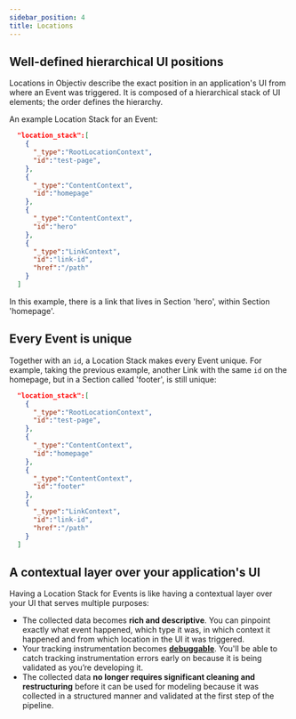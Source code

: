 ```yaml
---
sidebar_position: 4
title: Locations
---
```


## Well-defined hierarchical UI positions
Locations in Objectiv describe the exact position in an application's UI from where an Event was triggered. 
It is composed of a hierarchical stack of UI elements; the order defines the hierarchy.

An example Location Stack for an Event:
```json
  "location_stack":[
    {
      "_type":"RootLocationContext",
      "id":"test-page",
    },
    {
      "_type":"ContentContext",
      "id":"homepage"
    },
    {
      "_type":"ContentContext",
      "id":"hero"
    },
    {
      "_type":"LinkContext",
      "id":"link-id",
      "href":"/path"
    }
  ]
```

In this example, there is a link that lives in Section 'hero', within Section 'homepage'.

## Every Event is unique
Together with an `id`, a Location Stack makes every Event unique. For example, taking the previous example, 
another Link with the same `id` on the homepage, but in a Section called 'footer', is still unique:

```json
  "location_stack":[
    {
      "_type":"RootLocationContext",
      "id":"test-page",
    },
    {
      "_type":"ContentContext",
      "id":"homepage"
    },
    {
      "_type":"ContentContext",
      "id":"footer"
    },
    {
      "_type":"LinkContext",
      "id":"link-id",
      "href":"/path"
    }
  ]
```

## A contextual layer over your application's UI
Having a Location Stack for Events is like having a contextual layer over your UI that serves multiple 
purposes:
* The collected data becomes **rich and descriptive**. You can pinpoint exactly what event happened, which 
  type it was, in which context it happened and from which location in the UI it was triggered.
* Your tracking instrumentation becomes [**debuggable**](/tracking/core-concepts/validation.md). You'll be able to catch tracking 
  instrumentation errors early on because it is being validated as you’re developing it.
* The collected data **no longer requires significant cleaning and restructuring** before it can be used for 
  modeling because it was collected in a structured manner and validated at the first step of the pipeline.

